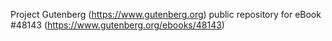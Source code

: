 Project Gutenberg (https://www.gutenberg.org) public repository for eBook #48143 (https://www.gutenberg.org/ebooks/48143)
